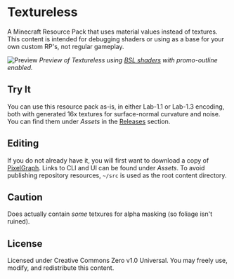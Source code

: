 # Textureless
A Minecraft Resource Pack that uses material values instead of textures. This content is intended for debugging shaders or using as a base for your own custom RP's, not regular gameplay.

<img src="https://github.com/null511/MCRP-Textureless/raw/main/media/title-ice.png" alt="Preview"></img>
_Preview of Textureless using [BSL shaders](https://bitslablab.com/bslshaders) with promo-outline enabled._

## Try It
You can use this resource pack as-is, in either Lab-1.1 or Lab-1.3 encoding, both with generated 16x textures for surface-normal curvature and noise. You can find them under _Assets_ in the [Releases](https://github.com/null511/MCRP-Textureless/releases) section.

## Editing

If you do not already have it, you will first want to download a copy of [PixelGraph](https://github.com/null511/PixelGraph/releases). Links to CLI and UI can be found under _Assets_. To avoid publishing repository resources, `~/src` is used as the root content directory.

## Caution
Does actually contain _some_ tetxures for alpha masking (so foliage isn't ruined).

## License
Licensed under Creative Commons Zero v1.0 Universal. You may freely use, modify, and redistribute this content.
